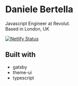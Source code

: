 # Daniele Bertella

Javascript Engineer at Revolut.  
Based in London, UK

[![Netlify Status](https://api.netlify.com/api/v1/badges/84693f2f-0623-437e-a774-0d98e2ff1037/deploy-status)](https://app.netlify.com/sites/hector-the-dinosaur/deploys)

## Built with

- gatsby
- theme-ui
- typescript
